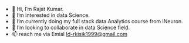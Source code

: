 - 👋 Hi, I’m Rajat Kumar.
- 👀 I’m interested in data Science.
- 🌱 I’m currently doing my full stack data Analytics course from iNeuron.
- 💞️ I’m looking to collaborate in data Science field.
- 📫 reach me via Emial Id-rkisik1999@gmail.com

<!---
RajatKumar247/RajatKumar247 is a ✨ special ✨ repository because its `README.md` (this file) appears on your GitHub profile.
You can click the Preview link to take a look at your changes.
--->
